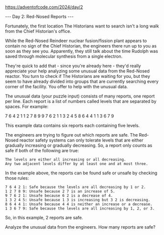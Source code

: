 https://adventofcode.com/2024/day/2

--- Day 2: Red-Nosed Reports ---

Fortunately, the first location The Historians want to search isn't a long walk from the Chief Historian's office.

While the Red-Nosed Reindeer nuclear fusion/fission plant appears to contain no sign of the Chief Historian, the engineers there run up to you as soon as they see you. Apparently, they still talk about the time Rudolph was saved through molecular synthesis from a single electron.

They're quick to add that - since you're already here - they'd really appreciate your help analyzing some unusual data from the Red-Nosed reactor. You turn to check if The Historians are waiting for you, but they seem to have already divided into groups that are currently searching every corner of the facility. You offer to help with the unusual data.

The unusual data (your puzzle input) consists of many reports, one report per line. Each report is a list of numbers called levels that are separated by spaces. For example:

7 6 4 2 1
1 2 7 8 9
9 7 6 2 1
1 3 2 4 5
8 6 4 4 1
1 3 6 7 9

This example data contains six reports each containing five levels.

The engineers are trying to figure out which reports are safe. The Red-Nosed reactor safety systems can only tolerate levels that are either gradually increasing or gradually decreasing. So, a report only counts as safe if both of the following are true:

    The levels are either all increasing or all decreasing.
    Any two adjacent levels differ by at least one and at most three.

In the example above, the reports can be found safe or unsafe by checking those rules:

    7 6 4 2 1: Safe because the levels are all decreasing by 1 or 2.
    1 2 7 8 9: Unsafe because 2 7 is an increase of 5.
    9 7 6 2 1: Unsafe because 6 2 is a decrease of 4.
    1 3 2 4 5: Unsafe because 1 3 is increasing but 3 2 is decreasing.
    8 6 4 4 1: Unsafe because 4 4 is neither an increase or a decrease.
    1 3 6 7 9: Safe because the levels are all increasing by 1, 2, or 3.

So, in this example, 2 reports are safe.

Analyze the unusual data from the engineers. How many reports are safe?

